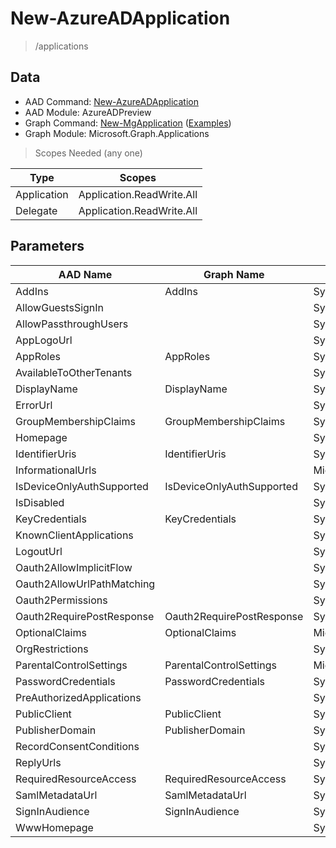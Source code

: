 # New-AzureADApplication

> /applications

## Data

+ AAD Command: [New-AzureADApplication](https://docs.microsoft.com/en-us/powershell/module/AzureADPreview/New-AzureADApplication)
+ AAD Module: AzureADPreview
+ Graph Command: [New-MgApplication](https://docs.microsoft.com/en-us/powershell/module/Microsoft.Graph.Applications/New-MgApplication) ([Examples](https://github.com/orgs/msgraph/discussions?discussions_q=New-MgApplication))
+ Graph Module: Microsoft.Graph.Applications

> Scopes Needed (any one)

|Type|Scopes|
|---|---|
|Application|Application.ReadWrite.All|
|Delegate|Application.ReadWrite.All|

## Parameters

|AAD Name|Graph Name|AAD Type|Graph Type|Infos|
|---|---|---|---|---|
|AddIns|AddIns|System.Collections.Generic.List/Microsoft.Open.AzureAD.Model.AddIn|Microsoft.Graph.PowerShell.Models.IMicrosoftGraphAddIn[]||
|AllowGuestsSignIn||System.Nullable/System.Boolean|||
|AllowPassthroughUsers||System.Nullable/System.Boolean|||
|AppLogoUrl||System.String|||
|AppRoles|AppRoles|System.Collections.Generic.List/Microsoft.Open.AzureAD.Model.AppRole|Microsoft.Graph.PowerShell.Models.IMicrosoftGraphAppRole[]||
|AvailableToOtherTenants||System.Nullable/System.Boolean|||
|DisplayName|DisplayName|System.String|System.String||
|ErrorUrl||System.String|||
|GroupMembershipClaims|GroupMembershipClaims|System.String|System.String||
|Homepage||System.String|||
|IdentifierUris|IdentifierUris|System.Collections.Generic.List/System.String|System.String[]||
|InformationalUrls||Microsoft.Open.AzureAD.Model.InformationalUrl|||
|IsDeviceOnlyAuthSupported|IsDeviceOnlyAuthSupported|System.Nullable/System.Boolean|System.Management.Automation.SwitchParameter||
|IsDisabled||System.Nullable/System.Boolean|||
|KeyCredentials|KeyCredentials|System.Collections.Generic.List/Microsoft.Open.AzureAD.Model.KeyCredential|Microsoft.Graph.PowerShell.Models.IMicrosoftGraphKeyCredential[]||
|KnownClientApplications||System.Collections.Generic.List/System.String|||
|LogoutUrl||System.String|||
|Oauth2AllowImplicitFlow||System.Nullable/System.Boolean|||
|Oauth2AllowUrlPathMatching||System.Nullable/System.Boolean|||
|Oauth2Permissions||System.Collections.Generic.List/Microsoft.Open.AzureAD.Model.OAuth2Permission|||
|Oauth2RequirePostResponse|Oauth2RequirePostResponse|System.Nullable/System.Boolean|System.Management.Automation.SwitchParameter||
|OptionalClaims|OptionalClaims|Microsoft.Open.AzureAD.Model.OptionalClaims|Microsoft.Graph.PowerShell.Models.IMicrosoftGraphOptionalClaims||
|OrgRestrictions||System.Collections.Generic.List/System.String|||
|ParentalControlSettings|ParentalControlSettings|Microsoft.Open.AzureAD.Model.ParentalControlSettings|Microsoft.Graph.PowerShell.Models.IMicrosoftGraphParentalControlSettings||
|PasswordCredentials|PasswordCredentials|System.Collections.Generic.List/Microsoft.Open.AzureAD.Model.PasswordCredential|Microsoft.Graph.PowerShell.Models.IMicrosoftGraphPasswordCredential[]||
|PreAuthorizedApplications||System.Collections.Generic.List/Microsoft.Open.AzureAD.Model.PreAuthorizedApplication|||
|PublicClient|PublicClient|System.Nullable/System.Boolean|Microsoft.Graph.PowerShell.Models.IMicrosoftGraphPublicClientApplication||
|PublisherDomain|PublisherDomain|System.String|System.String||
|RecordConsentConditions||System.String|||
|ReplyUrls||System.Collections.Generic.List/System.String|||
|RequiredResourceAccess|RequiredResourceAccess|System.Collections.Generic.List/Microsoft.Open.AzureAD.Model.RequiredResourceAccess|Microsoft.Graph.PowerShell.Models.IMicrosoftGraphRequiredResourceAccess[]||
|SamlMetadataUrl|SamlMetadataUrl|System.String|System.String||
|SignInAudience|SignInAudience|System.String|System.String||
|WwwHomepage||System.String|||

